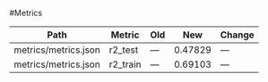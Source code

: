 #Metrics

| Path                 | Metric   | Old   | New     | Change   |
|----------------------|----------|-------|---------|----------|
| metrics/metrics.json | r2_test  | —     | 0.47829 | —        |
| metrics/metrics.json | r2_train | —     | 0.69103 | —        |


